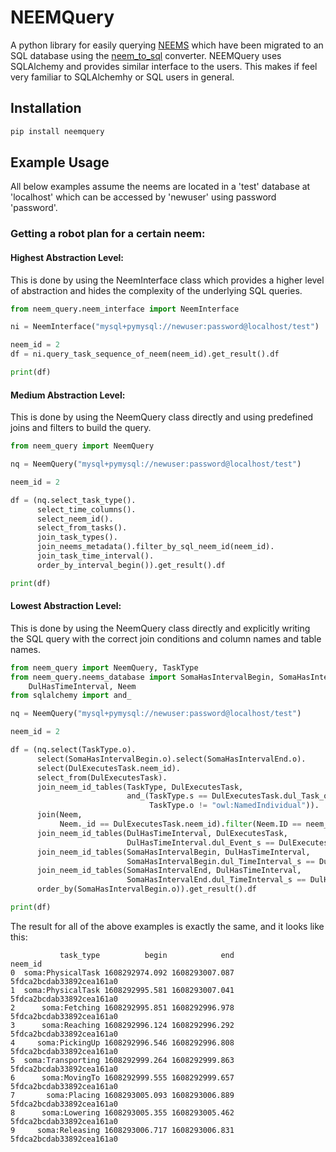 # NEEMQuery

A python library for easily querying [NEEMS](https://ease-crc.github.io/soma/owl/1.1.0/NEEM-Handbook.pdf) which have
been migrated to an SQL database using the [neem_to_sql](https://github.com/AbdelrhmanBassiouny/neem_to_sql) converter.
NEEMQuery uses SQLAlchemy and provides similar interface to the users. This makes if feel very familiar to SQLAlchemhy
or SQL users in general.

## Installation

```bash
pip install neemquery
```

## Example Usage

All below examples assume the neems are located in a 'test' database at 'localhost' which can be accessed by 'newuser'
using password 'password'.

### Getting a robot plan for a certain neem:

#### Highest Abstraction Level:

This is done by using the NeemInterface class which provides a higher level of abstraction and hides the complexity of
the underlying SQL queries.

```Python
from neem_query.neem_interface import NeemInterface

ni = NeemInterface("mysql+pymysql://newuser:password@localhost/test")

neem_id = 2
df = ni.query_task_sequence_of_neem(neem_id).get_result().df

print(df)
```

#### Medium Abstraction Level:

This is done by using the NeemQuery class directly and using predefined joins and filters to build the query.

```Python
from neem_query import NeemQuery

nq = NeemQuery("mysql+pymysql://newuser:password@localhost/test")

neem_id = 2

df = (nq.select_task_type().
      select_time_columns().
      select_neem_id().
      select_from_tasks().
      join_task_types().
      join_neems_metadata().filter_by_sql_neem_id(neem_id).
      join_task_time_interval().
      order_by_interval_begin()).get_result().df

print(df)
```

#### Lowest Abstraction Level:

This is done by using the NeemQuery class directly and explicitly writing the SQL query with the correct join conditions
and column names and table names.

```Python
from neem_query import NeemQuery, TaskType
from neem_query.neems_database import SomaHasIntervalBegin, SomaHasIntervalEnd, DulExecutesTask,
    DulHasTimeInterval, Neem
from sqlalchemy import and_

nq = NeemQuery("mysql+pymysql://newuser:password@localhost/test")

neem_id = 2

df = (nq.select(TaskType.o).
      select(SomaHasIntervalBegin.o).select(SomaHasIntervalEnd.o).
      select(DulExecutesTask.neem_id).
      select_from(DulExecutesTask).
      join_neem_id_tables(TaskType, DulExecutesTask,
                          and_(TaskType.s == DulExecutesTask.dul_Task_o,
                               TaskType.o != "owl:NamedIndividual")).
      join(Neem,
           Neem._id == DulExecutesTask.neem_id).filter(Neem.ID == neem_id).
      join_neem_id_tables(DulHasTimeInterval, DulExecutesTask,
                          DulHasTimeInterval.dul_Event_s == DulExecutesTask.dul_Action_s).
      join_neem_id_tables(SomaHasIntervalBegin, DulHasTimeInterval,
                          SomaHasIntervalBegin.dul_TimeInterval_s == DulHasTimeInterval.dul_TimeInterval_o).
      join_neem_id_tables(SomaHasIntervalEnd, DulHasTimeInterval,
                          SomaHasIntervalEnd.dul_TimeInterval_s == DulHasTimeInterval.dul_TimeInterval_o).
      order_by(SomaHasIntervalBegin.o)).get_result().df

print(df)
```

The result for all of the above examples is exactly the same,
and it looks like this:

```
           task_type          begin            end                   neem_id
0  soma:PhysicalTask 1608292974.092 1608293007.087  5fdca2bcdab33892cea161a0
1  soma:PhysicalTask 1608292995.581 1608293007.041  5fdca2bcdab33892cea161a0
2      soma:Fetching 1608292995.851 1608292996.978  5fdca2bcdab33892cea161a0
3      soma:Reaching 1608292996.124 1608292996.292  5fdca2bcdab33892cea161a0
4     soma:PickingUp 1608292996.546 1608292996.808  5fdca2bcdab33892cea161a0
5  soma:Transporting 1608292999.264 1608292999.863  5fdca2bcdab33892cea161a0
6      soma:MovingTo 1608292999.555 1608292999.657  5fdca2bcdab33892cea161a0
7       soma:Placing 1608293005.093 1608293006.889  5fdca2bcdab33892cea161a0
8      soma:Lowering 1608293005.355 1608293005.462  5fdca2bcdab33892cea161a0
9     soma:Releasing 1608293006.717 1608293006.831  5fdca2bcdab33892cea161a0
```
